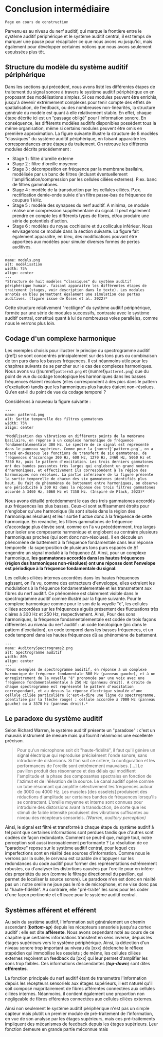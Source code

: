 
# Conclusion intermédiaire

```{warning}
Page en cours de construction
```

Parvenu·es au niveau du nerf auditif, qui marque la frontière entre le système auditif périphérique et le système auditif central, il est temps de marquer une pause pour récapituler ce que nous avons vu jusqu'ici, mais également pour développer certaines notions que nous avons seulement esquissées plus tôt.

## Structure du modèle du système auditif périphérique

Dans les sections qui précèdent, nous avons listé les différentes étapes de traitement du signal sonore à travers le système auditif périphérique en en proposant des modélisations simples. Si ces modules peuvent être enrichis, jusqu'à devenir extrêmement complexes pour tenir compte des effets de spatialisation, de feedback, ou des nombreuses non-linéarités, la structure générale du modèle est quant à elle relativement stable. En effet, chaque étape décrite ici est un "passage obligé" pour l'information sonore. En conséquence, les différents modèles auditifs disponibles possèdent tous la même organisation, même si certains modules peuvent être omis en première approximation. La figure suivante illustre la structure de 8 modèles "classiques" du système auditif périphérique, en faisant apparaitre les correspondances entre étapes du traitement. On retrouve les différents modules décrits précédemment : 
- Stage 1 : filtre d'oreille externe
- Stage 2 : filtre d'oreille moyenne
- Stage 3 : décomposition en fréquence par la membrane basilaire, modélisée par un banc de filtres (incluant éventuellement l'amplification/compression par les cellules ciliées externes). P.ex. banc de filtres gammatones.
- Stage 4 : modèle de la transduction par les cellules ciliées. P.ex. rectification demie-onde suivie d'un filtre passe-bas de fréquence de coupure 1 kHz.
- Stage 5 : modèle des synapses du nerf auditif. A minima, ce module réalise une compression supplémentaire du signal. Il peut également prendre en compte les différents types de fibres, et/ou produire une série de potentiels d'action.
- Stage 6 : modèles du noyau cochléaire et du colliculus inférieur. Nous envisagerons ce module dans la section suivante.
La figure fait également apparaître, en bleu, des modifications pouvant être apportées aux modèles pour simuler diverses formes de pertes auditives.

```{figure} models.png
---
name: models.png
alt: modélisation
width: 75%
align: center
---
*Structure de huit modèles "classiques" du système auditif périphérique humain. faisant apparaitre les différentes étapes de traitement (stages, voir description dans le texte). Les modules annotés en bleu permettent également une simulation des pertes auditives. (figure issue de Osses et al. 2022)*
```

Cette structure relativement "rectiligne" du système auditif périphérique, formée par une série de modules successifs, contraste avec le système auditif central, constitué quant à lui de nombreuses voies parallèles, comme nous le verrons plus loin.

## Codage d'un complexe harmonique 

Les exemples choisis pour illustrer le principe du spectrogramme auditif ([ref]) se sont concentrés principalement sur des tons purs ou combinaison de ton purs dans les basses fréquences. Il est néanmoins utile pour les chapitres suivants de se pencher sur le cas des complexes harmoniques. Nous avons vu ({numref}`pattern3.png` et {numref}`pattern4.png`) que du point de vue du codage tonotopique les harmoniques dans les basses fréquences étaient résolues (elles correspondent à des pics dans le pattern d'excitation) tandis que les harmoniques plus hautes étaient non-résolues. Qu'en est-il du point de vue du codage temporel ?

Considérons à nouveau la figure suivante :

```{figure} pattern4bis.png
---
name: pattern4.png
alt: Sortie temporelle des filtres gammatones
width: 75%
align: center
---
*Modélisation des vibrations en différents points de la membrane basilaire, en réponse à un complexe harmonique de fréquence fondamentalementale 300 Hz. Le spectre de ce signal est représenté dans le panneau supérieur. Comme pour la {numref}`pattern.png`, on a tracé en-dessous les fonctions de transfert de six gammatones, de fréquences d'accordage 300 Hz, 600 Hz, 1270 Hz, 3460 Hz, 5060 Hz et 7350 Hz, puis le pattern d'excitation. Les trois derniers gammatones ont des bandes passantes très larges qui englobent un grand nombre d'harmoniques, et effectivement ils correspondent à la région des harmoniques non résolues. La partie inférieure de la figure présente la sortie temporelle de chacun des six gammatones identifiés plus haut. Du fait de phénomènes de battement entre harmoniques, on observe une périodicité à 300 Hz dans la réponse des trois filtres gammatones accordé à 3460 Hz, 5060 Hz et 7350 Hz. (Inspiré de Plack, 2023)*
```

Nous avons détaillé précédemment le cas des trois gammatones accordés aux fréquences les plus basses. Ceux-ci sont suffisamment étroits pour n'englober qu'une harmonique (ils sont situés dans la région des harmoniques résolues) et leur sortie fluctue donc à la fréquence de cette harmonique. En revanche, les filtres gammatones de fréquence d'accordage plus élevée sont, comme on l'a vu précédemment, trop larges pour isoler une composante harmonique et englobent au contraire plusieurs harmoniques proches (qui sont donc non-résolues). Il en découle un phénomène de battement à la fréquence fondamentale dans leur réponse temporelle : la superposition de plusieurs tons purs espacés de ∆f engendre un signal modulé à la fréquence ∆f. Ainsi, pour un complexe harmonique, **les gammatones accordés dans les hautes fréquences (région des harmoniques non-résolues) ont une réponse dont l'envelope est périodique à la fréquence fondamentale du signal**.

Les cellules ciliées internes accordées dans les hautes fréquences agissant, on l'a vu, comme des extracteurs d'enveloppe, elles extraient les modulations à la fréquence fondamentalementale et les transmettent aux fibres du nerf auditif. Ce phénomène est clairement visible dans le spectrogramme auditif comme illustré par la figure suivante. Pour le complexe harmonique comme pour le son de la voyelle "è", les cellules ciliées accordées sur les fréquences aiguës présentent des fluctuations très claires à 300 Hz et 250 Hz, respectivement. Ainsi, Pour des sons harmoniques, la fréquence fondamentalementale est codée de trois façons différentes au niveau du nerf auditif : un code tonotopique (pic dans le pattern d'excitation), un code temporel dans les basses fréquences, et un code temporel dans les hautes fréquences dû au phénomène de battement.

```{figure} AuditorySpectrograms2.png
---
name: AuditorySpectrograms2.png
alt: Spectrogramme auditif
width: 80%
align: center
---
*Deux exemples de spectrogramme auditif, en réponse à un complexe harmonique de fréquence fondamentale 300 Hz (panneau gauche), et à un enregistrement de la voyelle "é" prononcée par une voix avec une fréquence fondamentalementale à 250 Hz (panneau droit). A droite de chaque spectrogramme est représenté le pattern d'excitation correspondant, et au dessus la réponse électrique simulée d'une cellule ciliée particulière (c'est-à-dire une ligne du spectrogramme, identifiée par la flèche rouge) : cellule accordée à 7000 Hz (panneau gauche) ou à 3370 Hz (panneau droit).*
```

## Le paradoxe du système auditif 

Selon Richard Warren, le système auditif présente un "paradoxe" : c'est un mauvais instrument de mesure mais qui fournit néanmoins une excellente précison.

> Pour qu'un microphone soit dit "haute-fidélité", il faut qu'il génère un signal électrique qui reproduise précisément l'onde sonore, sans introduire de distorsions. Si l'on suit ce critère, la configuration et les performances de l'oreille sont extrêmement mauvaises. [...] Le pavillon produit des résonnance et des délais qui modifient l'amplitude et la phase des composantes spectrales en fonction de l'azimut et de l'élévation de la source. Le canal auditif opère comme un tube résonnant qui amplifie sélectivement les fréquences autour de 3000 ou 4000 Hz. Les muscles [des osselets] produisent des réductions d'amplitude sur certaines bandes de fréquences lorsqu'ils se contractent. L'oreille moyenne et interne sont connues pour introduire des distorsions avant la transduction, de sorte que les stimuli de faible intensité produisent des vibrations suffisantes au niveau des récepteurs sensoriels. *(Warren, auditory perception)*

Ainsi, le signal est filtré et transformé à chaque étape du système auditif à tel point que certaines informations sont perdues tandis que d'autres sont codées de façon redondante. Comment se peut-il que, malgré tout, notre perception soit aussi incroyablement performante ? La résolution de ce "paradoxe" repose sur le système auditif central, pour lequel ces imperfections sont en réalité des sources d'information. Comme nous le verrons par la suite, le cerveau est capable de s'appuyer sur les redondances du code auditif pour former des représentations extrêmement robustes, ou d'analyser les distortions causées par l'oreille pour en inférer des propriétés du son (comme le filtrage directionnel du pavillon, qui permet de localiser la source sonore). Le paradoxe n'en est donc en réalité pas un : notre oreille ne joue pas le rôle de microphone, et ne vise donc pas la "haute-fidélité". Au contraire, elle "pré-traite" les sons pour les coder d'une façon pertinente et efficace pour le système auditif central.

## Systèmes afférent et efférent

Au sein du système auditif, l'information suit généralement un chemin ascendant (***bottom-up***) depuis les récepteurs sensoriels jusqu'au cortex auditif : elle est dite **afférente**. Nous avons cependant noté au cours de ce chapitre que certaines informations transitent en sens inverse, depuis les étages supérieurs vers le système périphérique. Ainsi, la détection d'un niveau sonore trop important au niveau du [xxx] déclenche le réflexe stapédien qui immobilise les osselets ; de même, les cellules ciliées externes reçoivent un feedback du [xxx] qui leur permet d'amplifier les sons trop faibles. Ces informations descendantes (***top-down***) sont dites **efférentes**.

La fonction principale du nerf auditif étant de transmettre l'information depuis les récepteurs sensoriels aux étages supérieurs, il est naturel qu'il soit composé majoritairement de fibres afférentes connectées aux cellules ciliées internes. Néanmoins, il contient également une proportion non négligeable de fibres efférentes connectées aux cellules ciliées externes. 

Ainsi non seulement le système auditif périphérique n'est pas un simple capteur mais plutôt un premier module de pré-traitement de l'information, en vue de son analyse par les étages supérieurs, mais ces pré-traitements impliquent des mécanismes de feedback depuis les étages supérieurs. Leur fonction demeure en grande partie méconnue mais 

